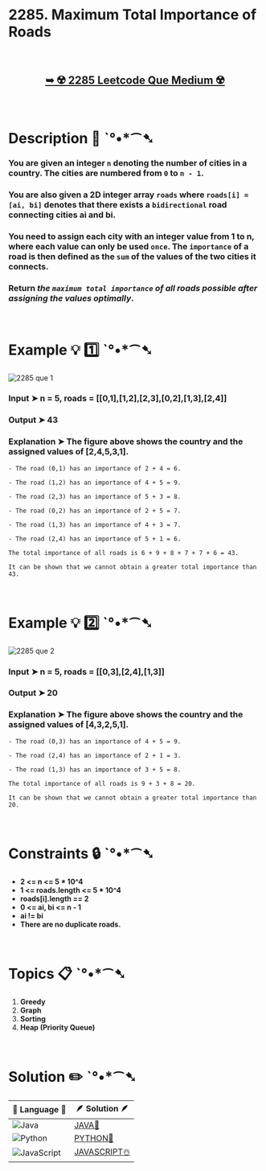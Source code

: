 # 2285. Maximum Total Importance of Roads

</br>

<h2 align="center"> 

<a href="https://leetcode.com/problems/maximum-total-importance-of-roads/description/?envType=daily-question&envId=2024-06-28"><strong>➥ ☢️ 2285 Leetcode Que Medium ☢️ </strong></a>
</h2>

</br>

# Description 📜 ˋ°•*⁀➷

### You are given an integer `n` denoting the number of cities in a country. The cities are numbered from `0` to `n - 1`.

### You are also given a 2D integer array `roads` where `roads[i] = [ai, bi]` denotes that there exists a `bidirectional` road connecting cities ai and bi.

### You need to assign each city with an integer value from 1 to n, where each value can only be used `once`. The `importance` of a road is then defined as the `sum` of the values of the two cities it connects.

### Return *the `maximum total importance` of all roads possible after assigning the values optimally*.


</br>

# Example 💡 1️⃣ ˋ°•*⁀➷

![2285 que 1](https://github.com/Prakhar-002/Prakhar-002/assets/136890202/c287445d-2efd-4482-b490-1d0b39dd9a4f)

  ### Input  ➤ n = 5, roads = [[0,1],[1,2],[2,3],[0,2],[1,3],[2,4]]

  ### Output  ➤ 43

  ### Explanation  ➤ The figure above shows the country and the assigned values of [2,4,5,3,1].

    - The road (0,1) has an importance of 2 + 4 = 6.

    - The road (1,2) has an importance of 4 + 5 = 9.

    - The road (2,3) has an importance of 5 + 3 = 8.

    - The road (0,2) has an importance of 2 + 5 = 7.

    - The road (1,3) has an importance of 4 + 3 = 7.

    - The road (2,4) has an importance of 5 + 1 = 6.

    The total importance of all roads is 6 + 9 + 8 + 7 + 7 + 6 = 43.

    It can be shown that we cannot obtain a greater total importance than 43.

</br>

# Example 💡 2️⃣ ˋ°•*⁀➷

![2285 que 2](https://github.com/Prakhar-002/Prakhar-002/assets/136890202/1660ccce-8264-40f3-9a96-1f66afd9c833)

  ### Input ➤  n = 5, roads = [[0,3],[2,4],[1,3]]

  ### Output  ➤ 20

  ### Explanation ➤ The figure above shows the country and the assigned values of [4,3,2,5,1].

    - The road (0,3) has an importance of 4 + 5 = 9.

    - The road (2,4) has an importance of 2 + 1 = 3.

    - The road (1,3) has an importance of 3 + 5 = 8.

    The total importance of all roads is 9 + 3 + 8 = 20.

    It can be shown that we cannot obtain a greater total importance than 20.


</br>

# Constraints 🔒 ˋ°•*⁀➷

- **2 <= n <= 5 * 10^4**
- **1 <= roads.length <= 5 * 10^4**
- **roads[i].length == 2**
- **0 <= ai, bi <= n - 1**
- **ai != bi**
- **There are no duplicate roads.**

</br>

# Topics 📋 ˋ°•*⁀➷

1. **Greedy**
2. **Graph**
3. **Sorting**
4. **Heap (Priority Queue)**


</br>

# Solution ✏️ ˋ°•*⁀➷

| 📒 Language 📒  | 🪶 Solution 🪶 |
| ------------- | ------------- |
|  ![Java](https://img.shields.io/badge/java-%23ED8B00.svg?style=for-the-badge&logo=openjdk&logoColor=white)  | [JAVA🍁]() |
|  ![Python](https://img.shields.io/badge/python-3670A0?style=for-the-badge&logo=python&logoColor=ffdd54)    | [PYTHON🍰]() |
| ![JavaScript](https://img.shields.io/badge/javascript-%23323330.svg?style=for-the-badge&logo=javascript&logoColor=%23F7DF1E)   | [JAVASCRIPT☃️]() |

